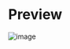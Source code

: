 # Preview

![image](https://user-images.githubusercontent.com/86012214/160663491-c96da1b0-45f9-4ee2-8759-63b8e607ab89.png)
